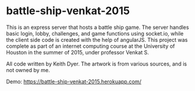 # battle-ship-venkat-2015

This is an express server that hosts a battle ship game. The server handles basic login, lobby, challenges, and game functions using socket.io, while the client side code is created with the help of angularJS. This project was complete as part of an internet computing course at the University of Houston in the summer of 2015, under professor Venkat S. 

All code written by Keith Dyer. The artwork is from various sources, and is not owned by me.

Demo: https://battle-ship-venkat-2015.herokuapp.com/
